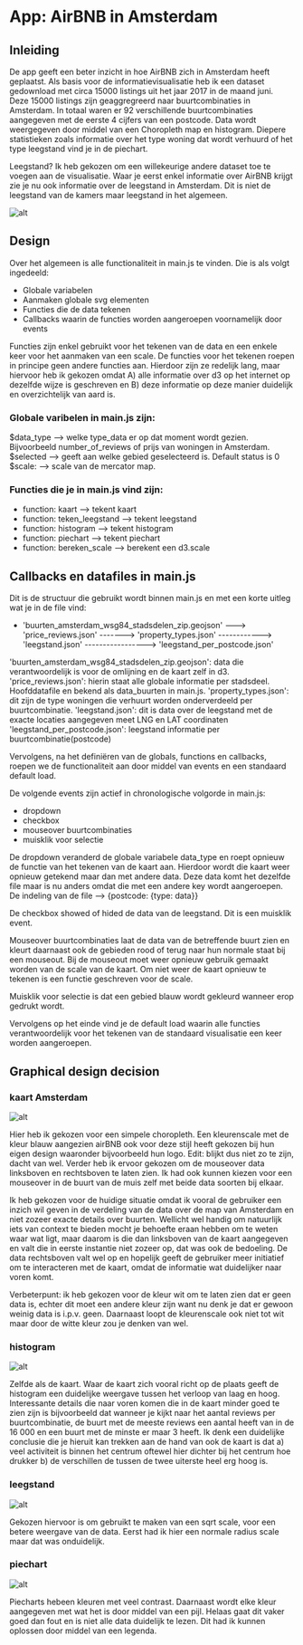 # App: AirBNB in Amsterdam

## Inleiding

De app geeft een beter inzicht in hoe AirBNB zich in Amsterdam heeft geplaatst. Als basis voor de informatievisualisatie heb ik een dataset gedownload met circa 15000 listings uit het jaar 2017 in de maand juni. Deze 15000 listings zijn geaggregreerd naar buurtcombinaties in Amsterdam. In totaal waren er 92 verschillende buurtcombinaties aangegeven met de eerste 4 cijfers van een postcode. Data wordt weergegeven door middel van een Choropleth map en histogram. Diepere statistieken zoals informatie over het type woning dat wordt verhuurd of het type leegstand vind je in de piechart. 

Leegstand? Ik heb gekozen om een willekeurige andere dataset toe te voegen aan de visualisatie. Waar je eerst enkel informatie over AirBNB krijgt zie je nu ook informatie over de leegstand in Amsterdam. Dit is niet de leegstand van de kamers maar leegstand in het algemeen. 

![alt](images/inleiding.png)

## Design

Over het algemeen is alle functionaliteit in main.js te vinden. Die is als volgt ingedeeld:

- Globale variabelen
- Aanmaken globale svg elementen
- Functies die de data tekenen
- Callbacks waarin de functies worden aangeroepen voornamelijk door events

Functies zijn enkel gebruikt voor het tekenen van de data en een enkele keer voor het aanmaken van een scale. De functies voor het tekenen roepen in principe geen andere functies aan. Hierdoor zijn ze redelijk lang, maar hiervoor heb ik gekozen omdat A) alle informatie over d3 op het internet op dezelfde wijze is geschreven en B) deze informatie op deze manier duidelijk en overzichtelijk van aard is.

### Globale varibelen in main.js zijn:

$data_type --> welke type_data er op dat moment wordt gezien. Bijvoorbeeld number_of_reviews of prijs van woningen in Amsterdam.
$selected --> geeft aan welke gebied geselecteerd is. Default status is 0
$scale: --> scale van de mercator map.

### Functies die je in main.js vind zijn:

- function: kaart --> tekent kaart
- function: teken_leegstand --> tekent leegstand
- function: histogram --> tekent histogram
- function: piechart --> tekent piechart
- function: bereken_scale --> berekent een d3.scale

## Callbacks en datafiles in main.js

Dit is de structuur die gebruikt wordt binnen main.js en met een korte uitleg wat je in de file vind:

- 'buurten_amsterdam_wsg84_stadsdelen_zip.geojson'
---> 'price_reviews.json'
-------> 'property_types.json'
------------> 'leegstand.json'
-----------------> 'leegstand_per_postcode.json' 

'buurten_amsterdam_wsg84_stadsdelen_zip.geojson': data die verantwoordelijk is voor de omlijning en de kaart zelf in d3. 
'price_reviews.json': hierin staat alle globale informatie per stadsdeel. Hoofddatafile en bekend als data_buurten in main.js.
'property_types.json': dit zijn de type woningen die verhuurt worden onderverdeeld per buurtcombinatie. 
'leegstand.json': dit is data over de leegstand met de exacte locaties aangegeven meet LNG en LAT coordinaten
'leegstand_per_postcode.json': leegstand informatie per buurtcombinatie(postcode)

Vervolgens, na het definiëren van de globals, functions en callbacks, roepen we de functionaliteit aan door middel van events en een standaard default load. 

De volgende events zijn actief in chronologische volgorde in main.js: 

- dropdown
- checkbox
- mouseover buurtcombinaties
- muisklik voor selectie

De dropdown veranderd de globale variabele data_type en roept opnieuw de functie van het tekenen van de kaart aan. Hierdoor wordt die kaart weer opnieuw getekend maar dan met andere data. Deze data komt het dezelfde file maar is nu anders omdat die met een andere key wordt aangeroepen. De indeling van de file --> {postcode: {type: data}}

De checkbox showed of hided de data van de leegstand. Dit is een muisklik event. 

Mouseover buurtcombinaties laat de data van de betreffende buurt zien en kleurt daarnaast ook de gebieden rood of terug naar hun normale staat bij een mouseout. Bij de mouseout moet weer opnieuw gebruik gemaakt worden van de scale van de kaart. Om niet weer de kaart opnieuw te tekenen is een functie geschreven voor de scale. 

Muisklik voor selectie is dat een gebied blauw wordt gekleurd wanneer erop gedrukt wordt. 

Vervolgens op het einde vind je de default load waarin alle functies verantwoordelijk voor het tekenen van de standaard visualisatie een keer worden aangeroepen. 

## Graphical design decision

### kaart Amsterdam

![alt](images/close-upmap.png)

Hier heb ik gekozen voor een simpele choropleth. Een kleurenscale met de kleur blauw aangezien airBNB ook voor deze stijl heeft gekozen bij hun eigen design waaronder bijvoorbeeld hun logo. Edit: blijkt dus niet zo te zijn, dacht van wel. Verder heb ik ervoor gekozen om de mouseover data linksboven en rechtsboven te laten zien. Ik had ook kunnen kiezen voor een mouseover in de buurt van de muis zelf met beide data soorten bij elkaar.

Ik heb gekozen voor de huidige situatie omdat ik vooral de gebruiker een inzich wil geven in de verdeling van de data over de map van Amsterdam en niet zozeer exacte details over buurten. Wellicht wel handig om natuurlijk iets van context te bieden mocht je behoefte eraan hebben om te weten waar wat ligt, maar daarom is die dan linksboven van de kaart aangegeven en valt die in eerste instantie niet zozeer op, dat was ook de bedoeling. De data rechtsboven valt wel op en hopelijk geeft de gebruiker meer initiatief om te interacteren met de kaart, omdat de informatie wat duidelijker naar voren komt. 

Verbeterpunt: ik heb gekozen voor de kleur wit om te laten zien dat er geen data is, echter dit moet een andere kleur zijn want nu denk je dat er gewoon weinig data is i.p.v. geen. Daarnaast loopt de kleurenscale ook niet tot wit maar door de witte kleur zou je denken van wel. 

### histogram

![alt](images/histogram.png)

Zelfde als de kaart. Waar de kaart zich vooral richt op de plaats geeft de histogram een duidelijke weergave tussen het verloop van laag en hoog. Interessante details die naar voren komen die in de kaart minder goed te zien zijn is bijvoorbeeld dat wanneer je kijkt naar het aantal reviews per buurtcombinatie, de buurt met de meeste reviews een aantal heeft van in de 16 000 en een buurt met de minste er maar 3 heeft. Ik denk een duidelijke conclusie die je hieruit kan trekken aan de hand van ook de kaart is dat a) veel activiteit is binnen het centrum oftewel hier dichter bij het centrum hoe drukker b) de verschillen de tussen de twee uiterste heel erg hoog is. 

### leegstand

![alt](images/leegstand.png)

Gekozen hiervoor is om gebruikt te maken van een sqrt scale, voor een betere weergave van de data. Eerst had ik hier een normale radius scale maar dat was onduidelijk.


### piechart

![alt](images/piechart.png)

Piecharts hebeen kleuren met veel contrast. Daarnaast wordt elke kleur aangegeven met wat het is door middel van een pijl. Helaas gaat dit vaker goed dan fout en is niet alle data duidelijk te lezen. Dit had ik kunnen oplossen door middel van een legenda. 






